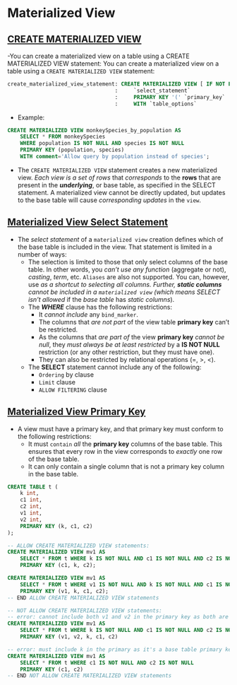 # Materialized View

## [CREATE MATERIALIZED VIEW](https://docs.scylladb.com/manual/stable/cql/mv.html#create-materialized-view)

-You can create a materialized view on a table using a CREATE MATERIALIZED VIEW statement: You can create a materialized view on a table using a `CREATE MATERIALIZED VIEW` statement:

```sql
create_materialized_view_statement: CREATE MATERIALIZED VIEW [ IF NOT EXISTS ] `view_name` AS
                                  :     `select_statement`
                                  :     PRIMARY KEY '(' `primary_key` ')'
                                  :     WITH `table_options`
```

- Example:

```sql
CREATE MATERIALIZED VIEW monkeySpecies_by_population AS
    SELECT * FROM monkeySpecies
    WHERE population IS NOT NULL AND species IS NOT NULL
    PRIMARY KEY (population, species)
    WITH comment='Allow query by population instead of species';
```

- The `CREATE MATERIALIZED VIEW` statement creates a new materialized view. *Each view is a set of rows* that *corresponds* to the **rows** that are present in the ***underlying***, or base table, as specified in the SELECT statement. A materialized view cannot be directly updated, but updates to the base table will cause *corresponding updates* in the `view`.

## [Materialized View Select Statement](https://docs.scylladb.com/manual/stable/cql/mv.html#mv-select-statement)

- The *select statement* of a `materialized view` creation defines which of the base table is included in the view. That statement is limited in a number of ways:
  - The selection is limited to those that only select columns of the base table. In other words, you *can’t use any function* (aggregate or not), *casting*, *term*, etc. `Aliases` are also not supported. You can, however, use *as a shortcut to *selecting all columns*. Further, ***static columns*** *cannot* be included in a `materialized view` (which means SELECT* *isn’t allowed* if the *base table* has *static columns*).
  - The ***WHERE*** clause has the following restrictions:
    - It *cannot include* any `bind_marker`.
    - The columns that *are not part* of the view table **primary key** can’t be restricted.
    - As the columns that *are part of* the view **primary key** *cannot be null*, they *must always be at least restricted* by a **IS NOT NULL** restriction (or any other restriction, but they must have one).
    - They can also be restricted by relational operations (=, >, <).
  - The **SELECT** statement cannot include any of the following:
    - `Ordering` by clause
    - `Limit` clause
    - `ALLOW FILTERING` clause

## [Materialized View Primary Key](https://docs.scylladb.com/manual/stable/cql/mv.html#mv-primary-key)

- A view must have a primary key, and that primary key must conform to the following restrictions:
  - It must `contain` *all* the **primary key** columns of the base table. This ensures that every row in the view corresponds to *exactly* one row of the base table.
  - It can only contain a single column that is not a primary key column in the base table.

```sql
CREATE TABLE t (
    k int,
    c1 int,
    c2 int,
    v1 int,
    v2 int,
    PRIMARY KEY (k, c1, c2)
);

-- ALLOW CREATE MATERIALIZED VIEW statements:
CREATE MATERIALIZED VIEW mv1 AS
    SELECT * FROM t WHERE k IS NOT NULL AND c1 IS NOT NULL AND c2 IS NOT NULL
    PRIMARY KEY (c1, k, c2);

CREATE MATERIALIZED VIEW mv1 AS
    SELECT * FROM t WHERE v1 IS NOT NULL AND k IS NOT NULL AND c1 IS NOT NULL AND c2 IS NOT NULL
    PRIMARY KEY (v1, k, c1, c2);
-- END ALLOW CREATE MATERIALIZED VIEW statements

-- NOT ALLOW CREATE MATERIALIZED VIEW statements:
-- error: cannot include both v1 and v2 in the primary key as both are not in the base table primary key
CREATE MATERIALIZED VIEW mv1 AS
    SELECT * FROM t WHERE k IS NOT NULL AND c1 IS NOT NULL AND c2 IS NOT NULL AND v1 IS NOT NULL
    PRIMARY KEY (v1, v2, k, c1, c2)

-- error: must include k in the primary as it's a base table primary key column
CREATE MATERIALIZED VIEW mv1 AS
    SELECT * FROM t WHERE c1 IS NOT NULL AND c2 IS NOT NULL
    PRIMARY KEY (c1, c2)
-- END NOT ALLOW CREATE MATERIALIZED VIEW statements
```
